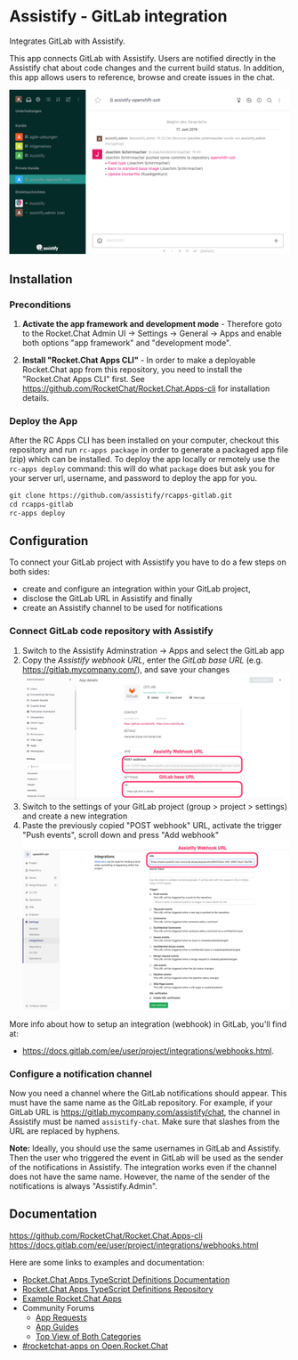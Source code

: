 # Assistify - GitLab integration

Integrates GitLab with Assistify.

This app connects GitLab with Assistify. Users are notified directly in the Assistify chat about code changes and the current build status. In addition, this app allows users to reference, browse and create issues in the chat.

![GitLab integration example](images/assistify-gitlab-integration-example.png "GitLab integration example")

## Installation

### Preconditions

1. **Activate the app framework and development mode** - Therefore goto to the Rocket.Chat Admin UI -> Settings -> General -> Apps and enable both options "app framework" and "development mode".

2. **Install "Rocket.Chat Apps CLI"** - In order to make a deployable Rocket.Chat app from this repository, you need to install the "Rocket.Chat Apps CLI" first. See https://github.com/RocketChat/Rocket.Chat.Apps-cli for installation details.

### Deploy the App

After the RC Apps CLI has been  installed on your computer, checkout this repository and run `rc-apps package` in order to generate a packaged app file (zip) which can be installed. To deploy the app locally or remotely use the `rc-apps deploy` command: this will do what `package` does but ask you for your server url, username, and password to deploy the app for you.

```
git clone https://github.com/assistify/rcapps-gitlab.git
cd rcapps-gitlab
rc-apps deploy
```


## Configuration
To connect your GitLab project with Assistify you have to do a few steps on both sides:

* create and configure an integration within your GitLab project,
* disclose the GitLab URL in Assistify and finally
* create an Assistify channel to be used for notifications

### Connect GitLab code repository with Assistify

1. Switch to the Assistify Adminstration -> Apps and select the GitLab app
2. Copy the _Assistify webhook URL_, enter the _GitLab base URL_ (e.g. https://gitlab.mycompany.com/),  and save your changes
   ![Assistify GitLab App settings](images/assistify-gitlab-app-settings.png "Assistify GitLab App settings")
3. Switch to the settings of your GitLab project (group > project > settings) and create a new integration
4. Paste the previously copied "POST webhook" URL, activate the trigger "Push events", scroll down and press "Add webhook"
   ![GitLab integration settings](images/gitlab-assistify-integration-settings.png "GitLab integration settings")

More info about how to setup an integration (webhook) in GitLab, you'll find at: 
- https://docs.gitlab.com/ee/user/project/integrations/webhooks.html.

### Configure a notification channel

Now you need a channel where the GitLab notifications should appear. This must have the same name as the GitLab repository. For example, if your GitLab URL is https://gitlab.mycompany.com/assistify/chat, the channel in Assistify must be named `assistify-chat`. Make sure that slashes from the URL are replaced by hyphens.

**Note:** Ideally, you should use the same usernames in GitLab and Assistify. Then the user who triggered the event in GitLab will be used as the sender of the notifications in Assistify. The integration works even if the channel does not have the same name. However, the name of the sender of the notifications is always "Assistify.Admin".


## Documentation

https://github.com/RocketChat/Rocket.Chat.Apps-cli
https://docs.gitlab.com/ee/user/project/integrations/webhooks.html

Here are some links to examples and documentation:
- [Rocket.Chat Apps TypeScript Definitions Documentation](https://rocketchat.github.io/Rocket.Chat.Apps-engine/)
- [Rocket.Chat Apps TypeScript Definitions Repository](https://github.com/RocketChat/Rocket.Chat.Apps-engine)
- [Example Rocket.Chat Apps](https://github.com/graywolf336/RocketChatApps)
- Community Forums
  - [App Requests](https://forums.rocket.chat/c/rocket-chat-apps/requests)
  - [App Guides](https://forums.rocket.chat/c/rocket-chat-apps/guides)
  - [Top View of Both Categories](https://forums.rocket.chat/c/rocket-chat-apps)
- [#rocketchat-apps on Open.Rocket.Chat](https://open.rocket.chat/channel/rocketchat-apps)
